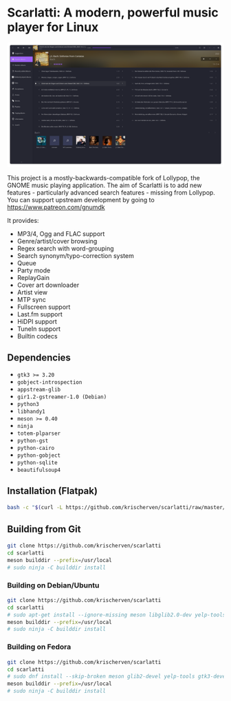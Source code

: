 # Scarlatti: A modern, powerful music player for Linux

<!-- ![Scarlatti logo](https://gitlab.gnome.org/World/lollypop/raw/master/data/icons/hicolor/256x256/apps/org.gnome.Lollypop.png) -->
![Scarlatti screenshot](./img/Screenshot_2024-08-24_01-57-42.png)

This project is a mostly-backwards-compatible fork of Lollypop, the GNOME music playing application.
The aim of Scarlatti is to add new features - particularly advanced search features - missing
from Lollypop. You can support upstream development by going to https://www.patreon.com/gnumdk

It provides:

- MP3/4, Ogg and FLAC support
- Genre/artist/cover browsing
- Regex search with word-grouping
- Search synonym/typo-correction system
- Queue
- Party mode
- ReplayGain
- Cover art downloader
- Artist view
- MTP sync
- Fullscreen support
- Last.fm support
- HiDPI support
- TuneIn support
- Builtin codecs

## Dependencies

- `gtk3 >= 3.20`
- `gobject-introspection`
- `appstream-glib`
- `gir1.2-gstreamer-1.0 (Debian)`
- `python3`
- `libhandy1`
- `meson >= 0.40`
- `ninja`
- `totem-plparser`
- `python-gst`
- `python-cairo`
- `python-gobject`
- `python-sqlite`
- `beautifulsoup4`

## Installation (Flatpak)
``` bash
bash -c "$(curl -L https://github.com/krischerven/scarlatti/raw/master/install-flatpak.sh)"
```

## Building from Git

```bash
git clone https://github.com/krischerven/scarlatti
cd scarlatti
meson builddir --prefix=/usr/local
# sudo ninja -C builddir install
```

### Building on Debian/Ubuntu

```bash
git clone https://github.com/krischerven/scarlatti
cd scarlatti
# sudo apt-get install --ignore-missing meson libglib2.0-dev yelp-tools libgirepository1.0-dev libgtk-3-dev gir1.2-totemplparser-1.0 python-gi-dev
meson builddir --prefix=/usr/local
# sudo ninja -C builddir install
```

### Building on Fedora

```bash
git clone https://github.com/krischerven/scarlatti
cd scarlatti
# sudo dnf install --skip-broken meson glib2-devel yelp-tools gtk3-devel gobject-introspection-devel python3 pygobject3-devel python3-gobject-devel libsoup3-devel totem-pl-parser libhandy python3-pillow
meson builddir --prefix=/usr/local
# sudo ninja -C builddir install
```

<!-- [![Packaging status](https://repology.org/badge/vertical-allrepos/lollypop.svg)](https://repology.org/project/lollypop/versions) -->
    